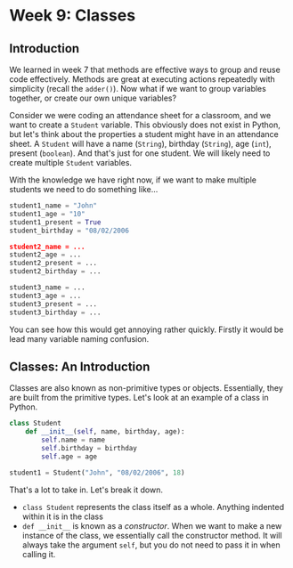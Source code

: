 # Week 9: Classes

## Introduction
We learned in week 7 that methods are effective ways to group and reuse code effectively. Methods are great at executing actions repeatedly with simplicity (recall the `adder()`). Now what if we want to group variables together, or create our own unique variables?

Consider we were coding an attendance sheet for a classroom, and we want to create a `Student` variable. This obviously does not exist in Python, but let's think about the properties a student might have in an attendance sheet. A `Student` will have a name (`String`), birthday (`String`), age (`int`), present (`boolean`). And that's just for one student. We will likely need to create multiple `Student` variables. 

With the knowledge we have right now, if we want to make multiple students we need to do something like...
```python
student1_name = "John"
student1_age = "10"
student1_present = True
student_birthday = "08/02/2006

student2_name = ...
student2_age = ...
student2_present = ...
student2_birthday = ...

student3_name = ...
student3_age = ...
student3_present = ...
student3_birthday = ...
```
You can see how this would get annoying rather quickly. Firstly it would be lead many variable naming confusion. 

## Classes: An Introduction
Classes are also known as non-primitive types or objects. Essentially, they are built from the primitive types. Let's look at an example of a class in Python.

```python
class Student
    def __init__(self, name, birthday, age):
        self.name = name
        self.birthday = birthday
        self.age = age

student1 = Student("John", "08/02/2006", 18)
```

That's a lot to take in. Let's break it down.

- `class Student` represents the class itself as a whole. Anything indented within it is in the class
- `def __init__` is known as a *constructor*. When we want to make a new instance of the class, we essentially call the constructor method. It will always take the argument `self`, but you do not need to pass it in when calling it.